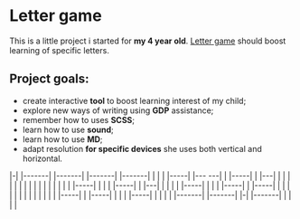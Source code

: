 # Letter game

This is a little project i started for **my 4 year old**. [Letter game](https://vygintask.github.io/letter-game/) should boost learning of specific letters.

## Project goals:
- create interactive **tool** to boost learning interest of my child;
- explore new ways of writing using **GDP** assistance;
- remember how to uses **SCSS**;
- learn how to use **sound**;
- learn how to use **MD**;
- adapt resolution **for specific devices** she uses both vertical and horizontal.

|-|         |-------|   |-------|   |-------|   |-------|
| |         | |-----|   |--- ---|   | |-----|   | |---| |
| |         | |            | |      | |         | |   | |
| |         | |-----|      | |      | |-----|   | |---| |
| |         | |-----|      | |      | |-----|   | |-----|
| |         | |            | |      | |         | |  | |
| |-----|   | |-----|      | |      | |-----|   | |  | |
|-------|   |-------|      |-|      |-------|   | |  | |